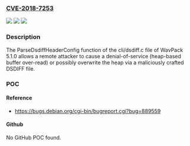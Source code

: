 ### [CVE-2018-7253](https://cve.mitre.org/cgi-bin/cvename.cgi?name=CVE-2018-7253)
![](https://img.shields.io/static/v1?label=Product&message=n%2Fa&color=blue)
![](https://img.shields.io/static/v1?label=Version&message=n%2Fa&color=blue)
![](https://img.shields.io/static/v1?label=Vulnerability&message=n%2Fa&color=brighgreen)

### Description

The ParseDsdiffHeaderConfig function of the cli/dsdiff.c file of WavPack 5.1.0 allows a remote attacker to cause a denial-of-service (heap-based buffer over-read) or possibly overwrite the heap via a maliciously crafted DSDIFF file.

### POC

#### Reference
- https://bugs.debian.org/cgi-bin/bugreport.cgi?bug=889559

#### Github
No GitHub POC found.

